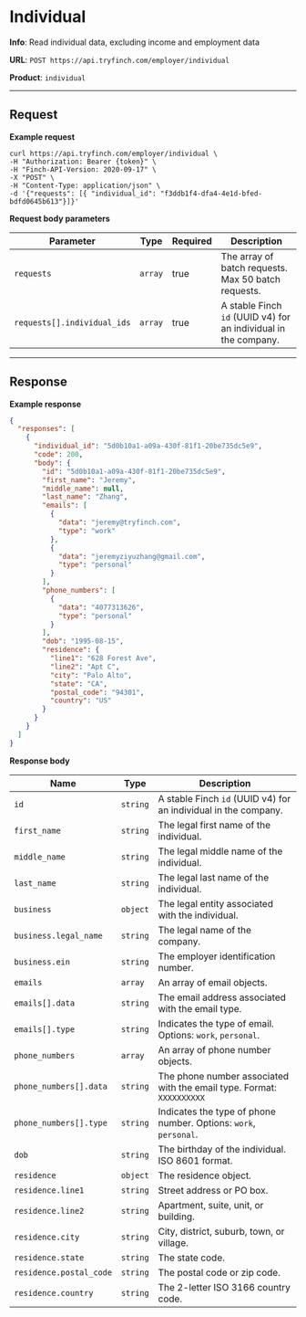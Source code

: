 # Individual

**Info**: Read individual data, excluding income and employment data

**URL**: `POST https://api.tryfinch.com/employer/individual`

**Product**: `individual`

***

## Request

**Example request**

```shell
curl https://api.tryfinch.com/employer/individual \
-H "Authorization: Bearer {token}" \
-H "Finch-API-Version: 2020-09-17" \
-X "POST" \
-H "Content-Type: application/json" \
-d '{"requests": [{ "individual_id": "f3ddb1f4-dfa4-4e1d-bfed-bdfd0645b613"}]}'
```

**Request body parameters**

Parameter | Type | Required | Description
----------|------|----------|-------------
`requests` | `array` | true | The array of batch requests. Max 50 batch requests.
`requests[].individual_ids` | `array` | true | A stable Finch `id` (UUID v4) for an individual in the company.

***

## Response

**Example response**

```json
{
  "responses": [
    {
      "individual_id": "5d0b10a1-a09a-430f-81f1-20be735dc5e9",
      "code": 200,
      "body": {
        "id": "5d0b10a1-a09a-430f-81f1-20be735dc5e9",
        "first_name": "Jeremy",
        "middle_name": null,
        "last_name": "Zhang",
        "emails": [
          {
            "data": "jeremy@tryfinch.com",
            "type": "work"
          },
          {
            "data": "jeremyziyuzhang@gmail.com",
            "type": "personal"
          }
        ],
        "phone_numbers": [
          {
            "data": "4077313626",
            "type": "personal"
          }
        ],
        "dob": "1995-08-15",
        "residence": {
          "line1": "628 Forest Ave",
          "line2": "Apt C",
          "city": "Palo Alto",
          "state": "CA",
          "postal_code": "94301",
          "country": "US"
        }
      }
    }
  ]
}
```

**Response body**

Name | Type | Description
-----|------|--------------
`id` | `string` | A stable Finch `id` (UUID v4) for an individual in the company.
`first_name` | `string` | The legal first name of the individual.
`middle_name` | `string` | The legal middle name of the individual.
`last_name` | `string` | The legal last name of the individual.
`business` | `object` | The legal entity associated with the individual.
`business.legal_name` | `string` | The legal name of the company.
`business.ein` | `string` | The employer identification number.
`emails` | `array` | An array of email objects.
`emails[].data` | `string` | The email address associated with the email type.
`emails[].type` | `string` | Indicates the type of email. Options: `work`, `personal`.
`phone_numbers` | `array` | An array of phone number objects.
`phone_numbers[].data` |  `string` | The phone number associated with the email type. Format: `XXXXXXXXXX`
`phone_numbers[].type` | `string` | Indicates the type of phone number. Options: `work`, `personal`.
`dob` | `string` | The birthday of the individual. ISO 8601 format.
`residence` | `object` | The residence object.
`residence.line1` | `string` | Street address or PO box.
`residence.line2` | `string` | Apartment, suite, unit, or building.
`residence.city` | `string` | City, district, suburb, town, or village.
`residence.state` | `string` | The state code.
`residence.postal_code` | `string` | The postal code or zip code.
`residence.country` | `string` | The 2-letter ISO 3166 country code.
